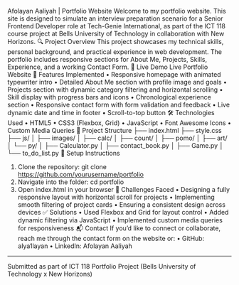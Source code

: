 

Afolayan Aaliyah | Portfolio Website
Welcome to my portfolio website. This site is designed to simulate an interview preparation scenario for a Senior Frontend Developer role at Tech-Genie International, as part of the ICT 118 course project at Bells University of Technology in collaboration with New Horizons.
🔍 Project Overview
This project showcases my technical skills, personal background, and practical experience in web development. The portfolio includes responsive sections for About Me, Projects, Skills, Experience, and a working Contact Form.
🚀 Live Demo
Live Portfolio Website 
🧩 Features Implemented
•	Responsive homepage with animated typewriter intro
•	Detailed About Me section with profile image and goals
•	Projects section with dynamic category filtering and horizontal scrolling
•	Skill display with progress bars and icons
•	Chronological experience section
•	Responsive contact form with form validation and feedback
•	Live dynamic date and time in footer
•	Scroll-to-top button
🛠️ Technologies Used
•	HTML5
•	CSS3 (Flexbox, Grid)
•	JavaScript
•	Font Awesome Icons
•	Custom Media Queries
📁 Project Structure
├── index.html
├── style.css
├── js/
│   ├── images/
│   ├── calc/
│   ├── count/
│   ├── pomo/
│   ├── art/
│   └── py/
│       ├── Calculator.py
│       ├── contact_book.py
│       ├── Game.py
│       └── to_do_list.py
🧪 Setup Instructions
1.	Clone the repository: git clone https://github.com/yourusername/portfolio
2.	Navigate into the folder: cd portfolio
3.	Open index.html in your browser
🧠 Challenges Faced
•	Designing a fully responsive layout with horizontal scroll for projects
•	Implementing smooth filtering of project cards
•	Ensuring a consistent design across devices
✅ Solutions
•	Used Flexbox and Grid for layout control
•	Added dynamic filtering via JavaScript
•	Implemented custom media queries for responsiveness
📬 Contact
If you’d like to connect or collaborate, reach me through the contact form on the website or:
•	GitHub: alya1layan
•	LinkedIn: Afolayan Aaliyah
________________________________________
Submitted as part of ICT 118 Portfolio Project (Bells University of Technology x New Horizons)

